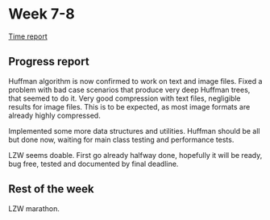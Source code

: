 # Week 7-8

[Time report](https://github.com/aleksinuora/compressionalgos/blob/master/compressionalgos/documentation/Time%20report.md)

## Progress report

Huffman algorithm is now confirmed to work on text and image files. Fixed a problem with
bad case scenarios that produce very deep Huffman trees, that seemed to do it. Very good
compression with text files, negligible results for image files. This is to be expected,
as most image formats are already highly compressed.

Implemented some more data structures and utilities. Huffman should be all but done now,
waiting for main class testing and performance tests.

LZW seems doable. First go already halfway done, hopefully it will be ready, bug free,
tested and documented by final deadline.

## Rest of the week

LZW marathon.
